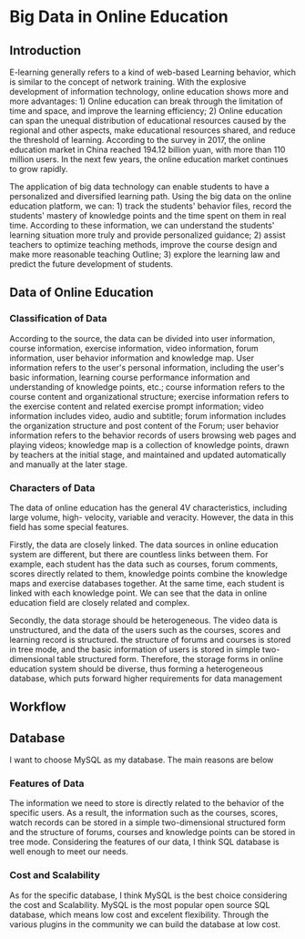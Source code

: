 # Big Data in Online Education  
## Introduction
E-learning generally refers to a kind of web-based Learning behavior, which is similar to the concept of network training. With the explosive development of information technology, online education shows more and more advantages: 1) Online education can break through the limitation of time and space, and improve the learning efficiency; 2) Online education can span the unequal distribution of educational resources caused by the regional and other aspects, make educational resources shared, and reduce the threshold of learning.
According to the survey in 2017, the online education market in China reached 194.12 billion yuan, with more than 110 million users. In the next few years, the online education market continues to grow rapidly.

The application of big data technology can enable students to have a personalized and diversified learning path. Using the big data on the online education platform, we can: 1) track the students' behavior files, record the students' mastery of knowledge points and the time spent on them in real time. According to these information, we can understand the students' learning situation more truly and provide personalized guidance; 2) assist teachers to optimize teaching methods, improve the course design and make more reasonable teaching Outline; 3) explore the learning law and predict the future development of students.
## Data of Online Education
### Classification of Data
According to the source, the data can be divided into user information, course information, exercise information, video information, forum information, user behavior information and knowledge map. User information refers to the user's personal information, including the user's basic information, learning course performance information and understanding of knowledge points, etc.; course information refers to the course content and organizational structure; exercise information refers to the exercise content and related exercise prompt information; video information includes video, audio and subtitle; forum information includes the organization structure and post content of the Forum; user behavior information refers to the behavior records of users browsing web pages and playing videos; knowledge map is a collection of knowledge points, drawn by teachers at the initial stage, and maintained and updated automatically and manually at the later stage.
### Characters of Data
The data of online education has the general 4V characteristics, including large volume, high- velocity, variable and veracity. However, the data in this field has some special features. 

Firstly, the data are closely linked. The data sources in online education system are different, but there are countless links between them. For example, each student has the data such as courses, forum comments, scores directly related to them, knowledge points combine the knowledge maps and exercise databases together. At the same time, each student is linked with each knowledge point. We can see that the data in online education field are closely related and complex.

Secondly, the data storage should be heterogeneous. The video data is unstructured, and the data of the users such as the courses, scores and learning record is structured. the structure of forums and courses is stored in tree mode, and the basic information of users is stored in simple two-dimensional table structured form. Therefore, the storage forms in online education system should be diverse, thus forming a heterogeneous database, which puts forward higher requirements for data management
## Workflow
## Database
I want to choose MySQL as my database. The main reasons are below
### Features of Data
The information we need to store is directly related to the behavior of the specific users. As a result, the information such as the courses, scores, watch records can be stored in a simple two-dimensional structured form and the structure of forums, courses and knowledge points can be stored in tree mode. Considering the features of our data, I think SQL database is well enough to meet our needs.
### Cost and Scalability
As for the specific database, I think MySQL is the best choice considering the cost and Scalability. MySQL is the most popular open source SQL database, which means low cost and excelent flexibility. Through the various plugins in the community we can build the database at low cost.
